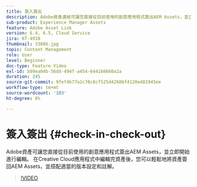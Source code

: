 ```yaml
---
title: 簽入簽出
description: Adobe資產連結可讓您直接從目前使用的創意應用程式簽出AEM Assets，並立即開始進行編輯。 在Creative Cloud應用程式中編輯完資產後，您可以輕鬆地將資產簽回AEM Assets，並搭配適當的版本設定和註解。
sub-product: Experience Manager Assets
feature: Adobe Asset Link
version: 6.4, 6.5, Cloud Service
jira: KT-4910
thumbnail: 33886.jpg
topic: Content Management
role: User
level: Beginner
doc-type: Feature Video
exl-id: b89ea04b-56dd-494f-a454-644166660a2a
duration: 245
source-git-commit: 9fef4b77a2c70c8cf525d42686f4120e481945ee
workflow-type: tm+mt
source-wordcount: '103'
ht-degree: 0%

---
```


# 簽入簽出 {#check-in-check-out}

Adobe資產可讓您直接從目前使用的創意應用程式簽出AEM Assets，並立即開始進行編輯。 在Creative Cloud應用程式中編輯完資產後，您可以輕鬆地將資產簽回AEM Assets，並搭配適當的版本設定和註解。

>[!VIDEO](https://video.tv.adobe.com/v/33886?quality=12&learn=on)
